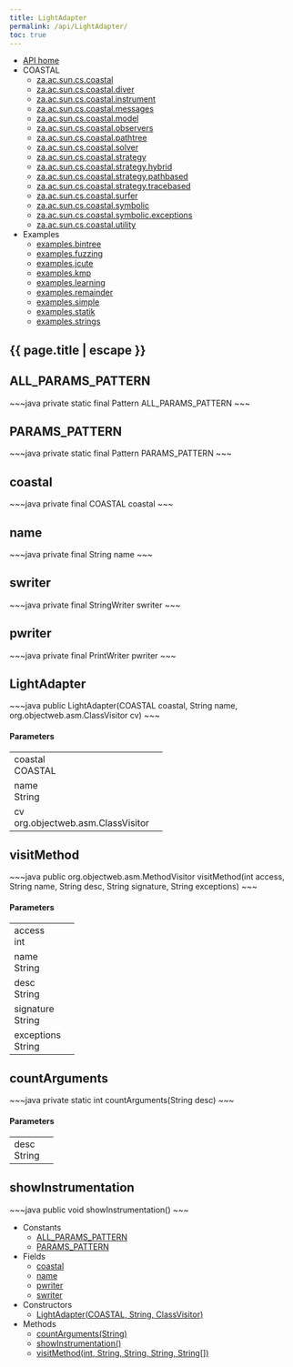 ```yaml
---
title: LightAdapter
permalink: /api/LightAdapter/
toc: true
---
```


<section class="sidetoc">
<ul class="section-nav">
<li class="toc-entry toc-h2">
<a class="top" href="{{ '/api/' | relative_url }}">API home</a>
</li>
<li class="toc-entry toc-h2">
COASTAL<ul>
<li class="toc-entry toc-h3">
<a href="{{ '/api/za.ac.sun.cs.coastal/' | relative_url }}">za.ac.sun.cs.coastal</a></li>
<li class="toc-entry toc-h3">
<a href="{{ '/api/za.ac.sun.cs.coastal.diver/' | relative_url }}">za.ac.sun.cs.coastal.diver</a></li>
<li class="toc-entry toc-h3">
<a href="{{ '/api/za.ac.sun.cs.coastal.instrument/' | relative_url }}">za.ac.sun.cs.coastal.instrument</a></li>
<li class="toc-entry toc-h3">
<a href="{{ '/api/za.ac.sun.cs.coastal.messages/' | relative_url }}">za.ac.sun.cs.coastal.messages</a></li>
<li class="toc-entry toc-h3">
<a href="{{ '/api/za.ac.sun.cs.coastal.model/' | relative_url }}">za.ac.sun.cs.coastal.model</a></li>
<li class="toc-entry toc-h3">
<a href="{{ '/api/za.ac.sun.cs.coastal.observers/' | relative_url }}">za.ac.sun.cs.coastal.observers</a></li>
<li class="toc-entry toc-h3">
<a href="{{ '/api/za.ac.sun.cs.coastal.pathtree/' | relative_url }}">za.ac.sun.cs.coastal.pathtree</a></li>
<li class="toc-entry toc-h3">
<a href="{{ '/api/za.ac.sun.cs.coastal.solver/' | relative_url }}">za.ac.sun.cs.coastal.solver</a></li>
<li class="toc-entry toc-h3">
<a href="{{ '/api/za.ac.sun.cs.coastal.strategy/' | relative_url }}">za.ac.sun.cs.coastal.strategy</a></li>
<li class="toc-entry toc-h3">
<a href="{{ '/api/za.ac.sun.cs.coastal.strategy.hybrid/' | relative_url }}">za.ac.sun.cs.coastal.strategy.hybrid</a></li>
<li class="toc-entry toc-h3">
<a href="{{ '/api/za.ac.sun.cs.coastal.strategy.pathbased/' | relative_url }}">za.ac.sun.cs.coastal.strategy.pathbased</a></li>
<li class="toc-entry toc-h3">
<a href="{{ '/api/za.ac.sun.cs.coastal.strategy.tracebased/' | relative_url }}">za.ac.sun.cs.coastal.strategy.tracebased</a></li>
<li class="toc-entry toc-h3">
<a href="{{ '/api/za.ac.sun.cs.coastal.surfer/' | relative_url }}">za.ac.sun.cs.coastal.surfer</a></li>
<li class="toc-entry toc-h3">
<a href="{{ '/api/za.ac.sun.cs.coastal.symbolic/' | relative_url }}">za.ac.sun.cs.coastal.symbolic</a></li>
<li class="toc-entry toc-h3">
<a href="{{ '/api/za.ac.sun.cs.coastal.symbolic.exceptions/' | relative_url }}">za.ac.sun.cs.coastal.symbolic.exceptions</a></li>
<li class="toc-entry toc-h3">
<a href="{{ '/api/za.ac.sun.cs.coastal.utility/' | relative_url }}">za.ac.sun.cs.coastal.utility</a></li>
</ul>
</li>
<li class="toc-entry toc-h2">
Examples<ul>
<li class="toc-entry toc-h3">
<a href="{{ '/api/examples.bintree/' | relative_url }}">examples.bintree</a></li>
<li class="toc-entry toc-h3">
<a href="{{ '/api/examples.fuzzing/' | relative_url }}">examples.fuzzing</a></li>
<li class="toc-entry toc-h3">
<a href="{{ '/api/examples.jcute/' | relative_url }}">examples.jcute</a></li>
<li class="toc-entry toc-h3">
<a href="{{ '/api/examples.kmp/' | relative_url }}">examples.kmp</a></li>
<li class="toc-entry toc-h3">
<a href="{{ '/api/examples.learning/' | relative_url }}">examples.learning</a></li>
<li class="toc-entry toc-h3">
<a href="{{ '/api/examples.remainder/' | relative_url }}">examples.remainder</a></li>
<li class="toc-entry toc-h3">
<a href="{{ '/api/examples.simple/' | relative_url }}">examples.simple</a></li>
<li class="toc-entry toc-h3">
<a href="{{ '/api/examples.statik/' | relative_url }}">examples.statik</a></li>
<li class="toc-entry toc-h3">
<a href="{{ '/api/examples.strings/' | relative_url }}">examples.strings</a></li>
</ul>
</li>
</ul>
</section>
<section class="main">
<h1>{{ page.title | escape }}</h1>
<h2><a class="anchor" name="ALL_PARAMS_PATTERN"></a>ALL_PARAMS_PATTERN</h2>
<div markdown="1">
~~~java
private static final Pattern ALL_PARAMS_PATTERN
~~~
</div>
<p>
</p>
<h2><a class="anchor" name="PARAMS_PATTERN"></a>PARAMS_PATTERN</h2>
<div markdown="1">
~~~java
private static final Pattern PARAMS_PATTERN
~~~
</div>
<p>
</p>
<h2><a class="anchor" name="coastal"></a>coastal</h2>
<div markdown="1">
~~~java
private final COASTAL coastal
~~~
</div>
<p>
</p>
<h2><a class="anchor" name="name"></a>name</h2>
<div markdown="1">
~~~java
private final String name
~~~
</div>
<p>
</p>
<h2><a class="anchor" name="swriter"></a>swriter</h2>
<div markdown="1">
~~~java
private final StringWriter swriter
~~~
</div>
<p>
</p>
<h2><a class="anchor" name="pwriter"></a>pwriter</h2>
<div markdown="1">
~~~java
private final PrintWriter pwriter
~~~
</div>
<p>
</p>
<h2><a class="anchor" name="LightAdapter"></a>LightAdapter</h2>
<div markdown="1">
~~~java
public LightAdapter(COASTAL coastal, String name, org.objectweb.asm.ClassVisitor cv)
~~~
</div>
<h4>Parameters</h4>
<table class="parameters">
<tbody>
<tr>
<td>
coastal<br/><span class="paramtype">COASTAL</span></td>
<td>
</td>
</tr>
<tr>
<td>
name<br/><span class="paramtype">String</span></td>
<td>
</td>
</tr>
<tr>
<td>
cv<br/><span class="paramtype">org.objectweb.asm.ClassVisitor</span></td>
<td>
</td>
</tr>
</tbody>
</table>
<h2><a class="anchor" name="visitMethod"></a>visitMethod</h2>
<div markdown="1">
~~~java
public org.objectweb.asm.MethodVisitor visitMethod(int access, String name, String desc, String signature, String exceptions)
~~~
</div>
<h4>Parameters</h4>
<table class="parameters">
<tbody>
<tr>
<td>
access<br/><span class="paramtype">int</span></td>
<td>
</td>
</tr>
<tr>
<td>
name<br/><span class="paramtype">String</span></td>
<td>
</td>
</tr>
<tr>
<td>
desc<br/><span class="paramtype">String</span></td>
<td>
</td>
</tr>
<tr>
<td>
signature<br/><span class="paramtype">String</span></td>
<td>
</td>
</tr>
<tr>
<td>
exceptions<br/><span class="paramtype">String</span></td>
<td>
</td>
</tr>
</tbody>
</table>
<h2><a class="anchor" name="countArguments"></a>countArguments</h2>
<div markdown="1">
~~~java
private static int countArguments(String desc)
~~~
</div>
<h4>Parameters</h4>
<table class="parameters">
<tbody>
<tr>
<td>
desc<br/><span class="paramtype">String</span></td>
<td>
</td>
</tr>
</tbody>
</table>
<h2><a class="anchor" name="showInstrumentation"></a>showInstrumentation</h2>
<div markdown="1">
~~~java
public void showInstrumentation()
~~~
</div>
</section>
<section class="apitoc">
<ul class="section-nav">
<li class="toc-entry toc-h2">
Constants<ul>
<li class="toc-entry toc-h3">
<a href="{{ '/api/LightAdapter/' | relative_url }}#ALL_PARAMS_PATTERN">ALL_PARAMS_PATTERN</a></li>
<li class="toc-entry toc-h3">
<a href="{{ '/api/LightAdapter/' | relative_url }}#PARAMS_PATTERN">PARAMS_PATTERN</a></li>
</ul>
</li>
<li class="toc-entry toc-h2">
Fields<ul>
<li class="toc-entry toc-h3">
<a href="{{ '/api/LightAdapter/' | relative_url }}#coastal">coastal</a></li>
<li class="toc-entry toc-h3">
<a href="{{ '/api/LightAdapter/' | relative_url }}#name">name</a></li>
<li class="toc-entry toc-h3">
<a href="{{ '/api/LightAdapter/' | relative_url }}#pwriter">pwriter</a></li>
<li class="toc-entry toc-h3">
<a href="{{ '/api/LightAdapter/' | relative_url }}#swriter">swriter</a></li>
</ul>
</li>
<li class="toc-entry toc-h2">
Constructors<ul>
<li class="toc-entry toc-h3">
<a href="{{ '/api/LightAdapter/' | relative_url }}#LightAdapter">LightAdapter(COASTAL, String, ClassVisitor)</a></li>
</ul>
</li>
<li class="toc-entry toc-h2">
Methods<ul>
<li class="toc-entry toc-h3">
<a href="{{ '/api/LightAdapter/' | relative_url }}#countArguments">countArguments(String)</a></li>
<li class="toc-entry toc-h3">
<a href="{{ '/api/LightAdapter/' | relative_url }}#showInstrumentation">showInstrumentation()</a></li>
<li class="toc-entry toc-h3">
<a href="{{ '/api/LightAdapter/' | relative_url }}#visitMethod">visitMethod(int, String, String, String, String[])</a></li>
</ul>
</li>

</ul>
</section>
